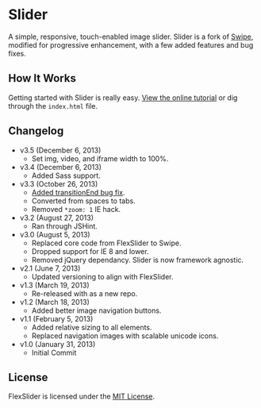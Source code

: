 # Slider
A simple, responsive, touch-enabled image slider. Slider is a fork of [Swipe](http://swipejs.com), modified for progressive enhancement, with a few added features and bug fixes.

## How It Works
Getting started with Slider is really easy. [View the online tutorial](http://cferdinandi.github.com/slider/) or dig through the `index.html` file.

## Changelog
* v3.5 (December 6, 2013)
  * Set img, video, and iframe width to 100%.
* v3.4 (December 6, 2013)
  * Added Sass support.
* v3.3 (October 26, 2013)
  * [Added transitionEnd bug fix](https://github.com/cferdinandi/slider/issues/1).
  * Converted from spaces to tabs.
  * Removed `*zoom: 1` IE hack.
* v3.2 (August 27, 2013)
  * Ran through JSHint.
* v3.0 (August 5, 2013)
  * Replaced core code from FlexSlider to Swipe.
  * Dropped support for IE 8 and lower.
  * Removed jQuery dependancy. Slider is now framework agnostic.
* v2.1 (June 7, 2013)
  * Updated versioning to align with FlexSlider.
* v1.3 (March 19, 2013)
  * Re-released with as a new repo.
* v1.2 (March 18, 2013)
  * Added better image navigation buttons.
* v1.1 (February 5, 2013)
  * Added relative sizing to all elements.
  * Replaced navigation images with scalable unicode icons.
* v1.0 (January 31, 2013)
  * Initial Commit

## License
FlexSlider is licensed under the [MIT License](http://gomakethings.com/mit/).